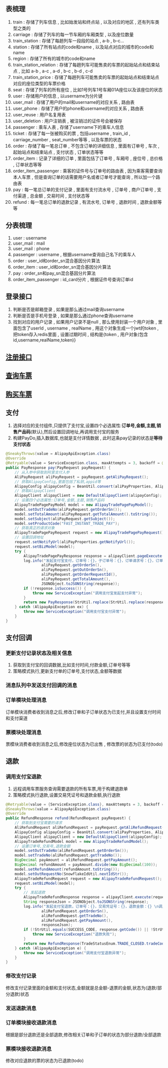 
## 表梳理

1. train : 存储了列车信息 , 比如始发站和终点站 , 以及对应的地区 , 还有列车类型之类的
2. carriage : 存储了列车的每一节车厢的车厢类型 , 以及座位数量
3. train_station : 存储了每趟列车一段段的站点 , a-b , b-c...
4. station : 存储了所有站点的code和name , 以及站点对应的城市的code和name
5. region : 存储了所有的城市的code和name
6. train_station_relation : 存储了每趟列车可能售卖的车票的起始站点和结束站点 , 比如 a-b , a-c , a-d , b-c , b-d , c-d
7. train_station_price : 存储了每趟列车可能售卖的车票的起始站点和结束站点对应的座位类型的车票价格
8. seat : 存储了列车的所有座位 , 比如1号列车1号车厢01A座位以及该座位的状态
9. user : 存储用户的信息 , 以username为分片键
10. user_mail : 存储了用户的mail和username的对应关系 , 路由表
11. user_phone : 存储了用户的phone和username的对应关系 , 路由表
12. user_reuse : 用户名复用表
13. user_deletion : 用户注销表 , 被注销过的证件号会被保存
14. passenger : 乘车人表 , 存储了username下的乘车人信息
15. ticket : 存储了每一张被购买的票 , 包括username , train_id , carriage_number , seat_number等等 , 以及车票的状态
16. order : 存储了每一笔总订单 , 不包含订单的详细信息 , 里面有订单号 , 车次 , 起始站点和结束站点 , 支付状态 , 订单状态等等
17. order_item : 记录了详细的订单 , 里面包括了订单号 , 车厢号 , 座位号 , 总价格 , 订单状态等等
18. order_item_passenger : 乘客的证件号与订单号的路由表 , 因为乘客需要查询本人车票 , 但是查询订单的话需要用户名或者订单号才能查询 , 所以加一个路由表
19. pay : 每一笔总订单的支付记录 , 里面有支付流水号 , 订单号 , 商户订单号 , 支付渠道 , 总金额 , 交易时间 , 支付状态等
20. refund : 每一笔总订单的退款记录 , 有流水号, 订单号 , 退款时间 , 退款金额等等

## 分表梳理

1. user : username
2. user_mail : mail
3. user_mail : phone
4. passenger : username , 根据username查询自己名下的乘车人
5. order : user_id和order_sn混合基因分片算法
6. order_item : user_id和order_sn混合基因分片算法
7. pay : order_sn和pay_sn混合基因分片算法
8. order_item_passenger : id_card分片 , 根据证件号查询订单id

## 登录接口

1. 判断是否是邮箱登录 , 如果是那么通过mail查询username
2. 判断是否是手机号登录 , 如果是那么通过phone查询username
3. 找到对应的用户记录 , 如果用户记录不是null , 那么使用封装一个用户对象 , 里面包含了userId , username , realName , 用这个对象生成一个jwt的token , 把token存入redis里面 , 设置过期时间 , 结构是{token , 用户对象(包含id,username,realName,token)}

## [注册接口](12306/注册接口.md)

## [查询车票](12306/查询车票.md)

## [购买车票](12306/购买车票.md)

## 支付

1. 选择对应的支付组件,只提供了支付宝,设置四个必选属性:**订单号,金额,主题,销售产品码**(默认),然后设置回调地址,再调用支付宝的服务
2. 构建PayDo,插入数据库,也就是支付详情数据 , 此时这条pay记录的状态是**等待支付状态**

```java
@SneakyThrows(value = AlipayApiException.class)  
@Override  
@Retryable(value = ServiceException.class, maxAttempts = 3, backoff = @Backoff(delay = 1000, multiplier = 1.5))  
public PayResponse pay(PayRequest payRequest) {  
    // 从入参中获取到阿里支付入参  
    AliPayRequest aliPayRequest = payRequest.getAliPayRequest();  
    // 获取AlipayConfig,里面包括了私钥,appid等  
    AlipayConfig alipayConfig = BeanUtil.convert(aliPayProperties, AlipayConfig.class);  
    // 获取AlipayClient  
    AlipayClient alipayClient = new DefaultAlipayClient(alipayConfig);  
    // 设置四个必选属性:订单号,金额,主题,销售产品码  
    AlipayTradePagePayModel model = new AlipayTradePagePayModel();  
    model.setOutTradeNo(aliPayRequest.getOrderSn());  
    model.setTotalAmount(aliPayRequest.getTotalAmount().toString());  
    model.setSubject(aliPayRequest.getSubject());  
    model.setProductCode("FAST_INSTANT_TRADE_PAY");  
    // 获取真正的请求对象  
    AlipayTradePagePayRequest request = new AlipayTradePagePayRequest();  
    // 设置回调地址  
    request.setNotifyUrl(aliPayProperties.getNotifyUrl());  
    request.setBizModel(model);  
    try {  
        AlipayTradePagePayResponse response = alipayClient.pageExecute(request);  
        log.info("发起支付宝支付，订单号：{}，子订单号：{}，订单请求号：{}，订单金额：{} \n调用支付返回：\n\n{}\n",  
                aliPayRequest.getOrderSn(),  
                aliPayRequest.getOutOrderSn(),  
                aliPayRequest.getOrderRequestId(),  
                aliPayRequest.getTotalAmount(),  
                JSONObject.toJSONString(response));  
        if (!response.isSuccess()) {  
            throw new ServiceException("调用支付宝发起支付异常");  
        }  
        return new PayResponse(StrUtil.replace(StrUtil.replace(response.getBody(), "\"", "'"), "\n", ""));  
    } catch (AlipayApiException ex) {  
        throw new ServiceException("调用支付宝支付异常");  
    }  
}
```

## 支付回调

### 更新支付记录状态及相关信息

1. 获取到支付宝的回调数据,比如支付时间,付款金额,订单号等等
2. 策略模式执行,更新支付单的订单号,支付状态,金额等数据

### 消息队列中发送支付回调的消息

### 订单模块处理消息

订单模块消费者收到消息之后,修改订单和子订单状态为已支付,并且设置支付时间和支付渠道

### 票模块处理消息

票模块消费者收到消息之后,修改座位状态为已出售 , 修改票的状态为已支付(todo)

## 退款

### 调用支付宝退款

1. 远程调用车票服务查询需要退款的所有车票,用于构建退款单
2. 策略模式执行退款,设置交易凭证号和退款金额,执行退款

```java
@Retryable(value = {ServiceException.class}, maxAttempts = 3, backoff = @Backoff(delay = 1000, multiplier = 1.5))  
@SneakyThrows(value = AlipayApiException.class)  
@Override  
public RefundResponse refund(RefundRequest payRequest) {  
    // 获取到支付宝需要的请求  
    AliRefundRequest aliRefundRequest = payRequest.getAliRefundRequest();  
    AlipayConfig alipayConfig = BeanUtil.convert(aliPayProperties, AlipayConfig.class);  
    AlipayClient alipayClient = new DefaultAlipayClient(alipayConfig);  
    AlipayTradeRefundModel model = new AlipayTradeRefundModel();  
    // 设置订单号,交易号,退款金额  
    model.setOutTradeNo(aliRefundRequest.getOrderSn());  
    model.setTradeNo(aliRefundRequest.getTradeNo());  
    BigDecimal payAmount = aliRefundRequest.getPayAmount();  
    BigDecimal refundAmount = payAmount.divide(new BigDecimal(100));  
    model.setRefundAmount(refundAmount.toString());  
    model.setOutRequestNo(SnowflakeIdUtil.nextIdStr());  
    AlipayTradeRefundRequest request = new AlipayTradeRefundRequest();  
    request.setBizModel(model);  
    try {  
        // 发起退款  
        AlipayTradeRefundResponse response = alipayClient.execute(request);  
        String responseJson = JSONObject.toJSONString(response);  
        log.info("发起支付宝退款，订单号：{}，交易凭证号：{}，退款金额：{} \n调用退款响应：\n\n{}\n",  
                aliRefundRequest.getOrderSn(),  
                aliRefundRequest.getTradeNo(),  
                aliRefundRequest.getPayAmount(),  
                responseJson);  
        if (!StrUtil.equals(SUCCESS_CODE, response.getCode()) || !StrUtil.equals(FUND_CHANGE, response.getFundChange())) {  
            throw new ServiceException("退款失败");  
        }  
        return new RefundResponse(TradeStatusEnum.TRADE_CLOSED.tradeCode(), response.getTradeNo());  
    } catch (AlipayApiException e) {  
        throw new ServiceException("调用支付宝退款异常");  
    }  
}
```

### 修改支付记录

 修改支付记录里面的金额和支付状态,金额就是总金额-退票的金额,状态为(退款/部分退款)状态

### 发送退款消息

### 订单模块接收退款消息

根据是部分退款还是全部退款,修改相关订单和子订单的状态为部分退款/全部退款

### 票模块接收退款消息

修改对应退款的票的状态为已退款(todo)








